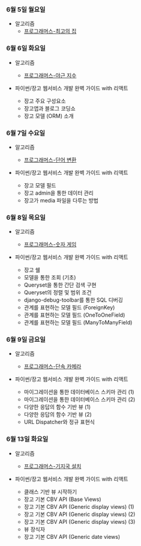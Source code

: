 ### 6월 5일 월요일

- 알고리즘
  - [프로그래머스-최고의 집](https://github.com/sc303030/algorithm_practice/blob/dff280724c9f55971c576c07a3610a16096b98ee/%ED%94%84%EB%A1%9C%EA%B7%B8%EB%9E%98%EB%A8%B8%EC%8A%A4/%5B%ED%94%84%EB%A1%9C%EA%B7%B8%EB%9E%98%EB%A8%B8%EC%8A%A4%5D%20%EC%B5%9C%EA%B3%A0%EC%9D%98%20%EC%A7%91%ED%95%A9%20%ED%8C%8C%EC%9D%B4%EC%8D%AC.md)

### 6월 6일 화요일

- 알고리즘
  - [프로그래머스-야근 지수](https://github.com/sc303030/algorithm_practice/blob/1f8e7866aeb846a94a95403e813a5ca01637098e/%ED%94%84%EB%A1%9C%EA%B7%B8%EB%9E%98%EB%A8%B8%EC%8A%A4/%5B%ED%94%84%EB%A1%9C%EA%B7%B8%EB%9E%98%EB%A8%B8%EC%8A%A4%5D%20%EC%95%BC%EA%B7%BC%20%EC%A7%80%EC%88%98%20%ED%8C%8C%EC%9D%B4%EC%8D%AC.md)

- 파이썬/장고 웹서비스 개발 완벽 가이드 with 리액트
  - 장고 주요 구성요소
  - 장고앱과 블로그 코딩쇼
  - 장고 모델 (ORM) 소개

### 6월 7일 수요일

- 알고리즘
  - [프로그래머스-단어 변환](https://github.com/sc303030/algorithm_practice/blob/1d5c89d361dbe15edb1af8e6dcd7fb4a6e7d55ea/%ED%94%84%EB%A1%9C%EA%B7%B8%EB%9E%98%EB%A8%B8%EC%8A%A4/%5B%ED%94%84%EB%A1%9C%EA%B7%B8%EB%9E%98%EB%A8%B8%EC%8A%A4%5D%20%EB%8B%A8%EC%96%B4%20%EB%B3%80%ED%99%98%20%ED%8C%8C%EC%9D%B4%EC%8D%AC.md)

- 파이썬/장고 웹서비스 개발 완벽 가이드 with 리액트
  - 장고 모델 필드
  - 장고 admin을 통한 데이터 관리
  - 장고가 media 파일을 다루는 방법

### 6월 8일 목요일

- 알고리즘
  - [프로그래머스-숫자 게임](https://github.com/sc303030/algorithm_practice/blob/e940d70d43bfa6ff0c6354f9eed9bfe5ae4d6a21/%ED%94%84%EB%A1%9C%EA%B7%B8%EB%9E%98%EB%A8%B8%EC%8A%A4/%5B%ED%94%84%EB%A1%9C%EA%B7%B8%EB%9E%98%EB%A8%B8%EC%8A%A4%5D%20%EC%88%AB%EC%9E%90%20%EA%B2%8C%EC%9E%84%20%ED%8C%8C%EC%9D%B4%EC%8D%AC.md)

- 파이썬/장고 웹서비스 개발 완벽 가이드 with 리액트
  - 장고 쉘
  - 모델을 통한 조회 (기초)
  - Queryset을 통한 간단 검색 구현
  - Queryset의 정렬 및 범위 조건
  - django-debug-toolbar를 통한 SQL 디버깅
  - 관계를 표현하는 모델 필드 (ForeignKey)
  - 관계를 표현하는 모델 필드 (OneToOneField)
  - 관계를 표현하는 모델 필드 (ManyToManyField)

### 6월 9일 금요일

- 알고리즘
  - [프로그래머스-단속 카메라](https://github.com/sc303030/algorithm_practice/blob/2bb4dae7a29fbf12bf71432e6fbbc6151fe72794/%ED%94%84%EB%A1%9C%EA%B7%B8%EB%9E%98%EB%A8%B8%EC%8A%A4/%5B%ED%94%84%EB%A1%9C%EA%B7%B8%EB%9E%98%EB%A8%B8%EC%8A%A4%5D%20%EB%8B%A8%EC%86%8D%20%EC%B9%B4%EB%A9%94%EB%9D%BC%20%ED%8C%8C%EC%9D%B4%EC%8D%AC.md)

- 파이썬/장고 웹서비스 개발 완벽 가이드 with 리액트

  - 마이그레이션을 통한 데이터베이스 스키마 관리 (1)
  - 마이그레이션을 통한 데이터베이스 스키마 관리 (2)
  - 다양한 응답의 함수 기반 뷰 (1)
  - 다양한 응답의 함수 기반 뷰 (2)
  - URL Dispatcher와 정규 표현식
  

### 6월 13일 화요일

- 알고리즘
  - [프로그래머스-기지국 설치](https://github.com/sc303030/algorithm_practice/blob/f746b0d6c660968a25f8bf7271f988a1c6f07f5d/%ED%94%84%EB%A1%9C%EA%B7%B8%EB%9E%98%EB%A8%B8%EC%8A%A4/%5B%ED%94%84%EB%A1%9C%EA%B7%B8%EB%9E%98%EB%A8%B8%EC%8A%A4%5D%20%EA%B8%B0%EC%A7%80%EA%B5%AD%20%EC%84%A4%EC%B9%98%20%ED%8C%8C%EC%9D%B4%EC%8D%AC.md)

- 파이썬/장고 웹서비스 개발 완벽 가이드 with 리액트
  - 클래스 기반 뷰 시작하기
  - 장고 기본 CBV API (Base Views)
  - 장고 기본 CBV API (Generic display views) (1)
  - 장고 기본 CBV API (Generic display views) (2)
  - 장고 기본 CBV API (Generic display views) (3)
  - 뷰 장식자
  - 장고 기본 CBV API (Generic date views)